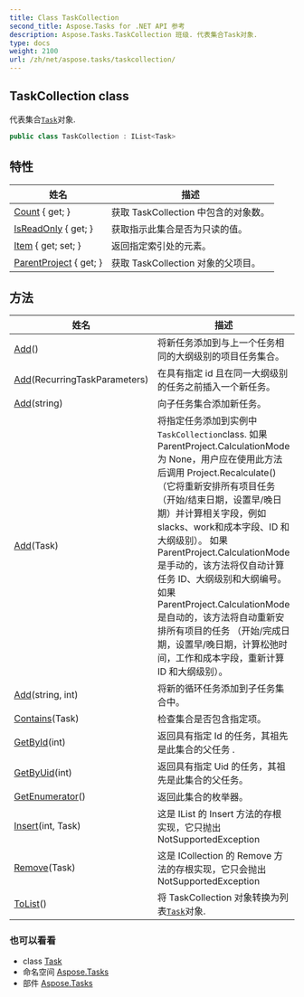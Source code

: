 ```yaml
---
title: Class TaskCollection
second_title: Aspose.Tasks for .NET API 参考
description: Aspose.Tasks.TaskCollection 班级. 代表集合Task对象.
type: docs
weight: 2100
url: /zh/net/aspose.tasks/taskcollection/
---
```

## TaskCollection class

代表集合[`Task`](../task/)对象.

```csharp
public class TaskCollection : IList<Task>
```

## 特性

| 姓名 | 描述 |
| --- | --- |
| [Count](../../aspose.tasks/taskcollection/count/) { get; } | 获取 TaskCollection 中包含的对象数。 |
| [IsReadOnly](../../aspose.tasks/taskcollection/isreadonly/) { get; } | 获取指示此集合是否为只读的值。 |
| [Item](../../aspose.tasks/taskcollection/item/) { get; set; } | 返回指定索引处的元素。 |
| [ParentProject](../../aspose.tasks/taskcollection/parentproject/) { get; } | 获取 TaskCollection 对象的父项目。 |

## 方法

| 姓名 | 描述 |
| --- | --- |
| [Add](../../aspose.tasks/taskcollection/add/#add)() | 将新任务添加到与上一个任务相同的大纲级别的项目任务集合。 |
| [Add](../../aspose.tasks/taskcollection/add/#add_1)(RecurringTaskParameters) | 在具有指定 id 且在同一大纲级别的任务之前插入一个新任务。 |
| [Add](../../aspose.tasks/taskcollection/add/#add_2)(string) | 向子任务集合添加新任务。 |
| [Add](../../aspose.tasks/taskcollection/add/#add_4)(Task) | 将指定任务添加到实例中`TaskCollection`class. 如果 ParentProject.CalculationMode 为 None，用户应在使用此方法后调用 Project.Recalculate()（它将重新安排所有项目任务（开始/结束日期，设置早/晚日期）并计算相关字段，例如 slacks、work和成本字段、ID 和大纲级别）。 如果 ParentProject.CalculationMode 是手动的，该方法将仅自动计算任务 ID、大纲级别和大纲编号。 如果 ParentProject.CalculationMode 是自动的，该方法将自动重新安排所有项目的任务 （开始/完成日期，设置早/晚日期，计算松弛时间，工作和成本字段，重新计算 ID 和大纲级别）。 |
| [Add](../../aspose.tasks/taskcollection/add/#add_3)(string, int) | 将新的循环任务添加到子任务集合中。 |
| [Contains](../../aspose.tasks/taskcollection/contains/)(Task) | 检查集合是否包含指定项。 |
| [GetById](../../aspose.tasks/taskcollection/getbyid/)(int) | 返回具有指定 Id 的任务，其祖先是此集合的父任务 . |
| [GetByUid](../../aspose.tasks/taskcollection/getbyuid/)(int) | 返回具有指定 Uid 的任务，其祖先是此集合的父任务。 |
| [GetEnumerator](../../aspose.tasks/taskcollection/getenumerator/)() | 返回此集合的枚举器。 |
| [Insert](../../aspose.tasks/taskcollection/insert/)(int, Task) | 这是 IList 的 Insert 方法的存根实现，它只抛出 NotSupportedException |
| [Remove](../../aspose.tasks/taskcollection/remove/)(Task) | 这是 ICollection 的 Remove 方法的存根实现，它只会抛出 NotSupportedException |
| [ToList](../../aspose.tasks/taskcollection/tolist/)() | 将 TaskCollection 对象转换为列表[`Task`](../task/)对象. |

### 也可以看看

* class [Task](../task/)
* 命名空间 [Aspose.Tasks](../../aspose.tasks/)
* 部件 [Aspose.Tasks](../../)


